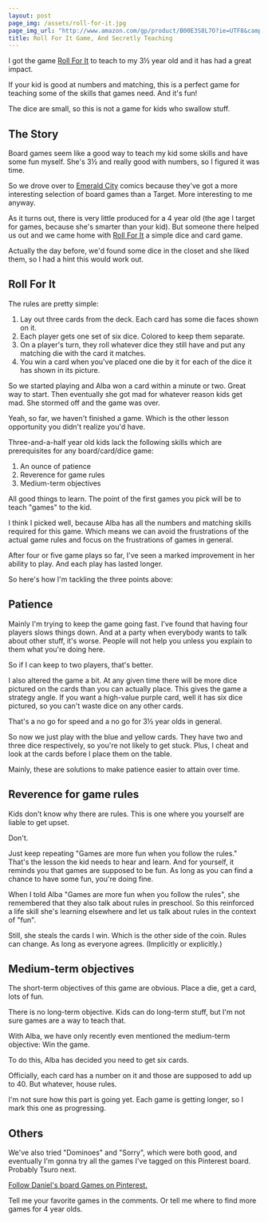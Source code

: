 ```yaml
---
layout: post
page_img: /assets/roll-for-it.jpg
page_img_url: "http://www.amazon.com/gp/product/B00E3S8L7O?ie=UTF8&camp=1789&creativeASIN=B00E3S8L7O&linkCode=xm2&tag=dankuck-20"
title: Roll For It Game, And Secretly Teaching
---
```


I got the game <a href="http://www.amazon.com/gp/product/B00E3S8L7O?ie=UTF8&camp=1789&creativeASIN=B00E3S8L7O&linkCode=xm2&tag={{ site.azntag }}">Roll For It</a> to teach to my 3&#189; year old and it has had a great impact.

If your kid is good at numbers and matching, this is a perfect game for teaching some of the skills that games need. And it's fun!

<!-- more -->

The dice are small, so this is not a game for kids who swallow stuff.

## The Story

Board games seem like a good way to teach my kid some skills and have some fun myself. She's 3&#189; and really good with numbers, so I figured it was time.

So we drove over to <a href="http://emeraldcitycomics.com" target="_blank">Emerald City</a> comics because they've got a more interesting selection of board games than a Target. More interesting to me anyway.

As it turns out, there is very little produced for a 4 year old (the age I target for games, because she's smarter than your kid). But someone there helped us out and we came home with <a href="http://www.amazon.com/gp/product/B00E3S8L7O?ie=UTF8&camp=1789&creativeASIN=B00E3S8L7O&linkCode=xm2&tag={{ site.azntag }}">Roll For It</a> a simple dice and card game.

Actually the day before, we'd found some dice in the closet and she liked them, so I had a hint this would work out.

## Roll For It

The rules are pretty simple:

1. Lay out three cards from the deck. Each card has some die faces shown on it.
2. Each player gets one set of six dice. Colored to keep them separate.
3. On a player's turn, they roll whatever dice they still have and put any matching die with the card it matches.
4. You win a card when you've placed one die by it for each of the dice it has shown in its picture.

So we started playing and Alba won a card within a minute or two. Great way to start. Then eventually she got mad for whatever reason kids get mad. She stormed off and the game was over.

Yeah, so far, we haven't finished a game. Which is the other lesson opportunity you didn't realize you'd have.

Three-and-a-half year old kids lack the following skills which are prerequisites for any board/card/dice game:

1. An ounce of patience
2. Reverence for game rules
3. Medium-term objectives

All good things to learn. The point of the first games you pick will be to teach "games" to the kid.

I think I picked well, because Alba has all the numbers and matching skills required for this game. Which means we can avoid the frustrations of the actual game rules and focus on the frustrations of games in general.

After four or five game plays so far, I've seen a marked improvement in her ability to play. And each play has lasted longer.

So here's how I'm tackling the three points above:

## Patience

Mainly I'm trying to keep the game going fast. I've found that having four players slows things down. And at a party when everybody wants to talk about other stuff, it's worse. People will not help you unless you explain to them what you're doing here.

So if I can keep to two players, that's better.

I also altered the game a bit. At any given time there will be more dice pictured on the cards than you can actually place. This gives the game a strategy angle. If you want a high-value purple card, well it has six dice pictured, so you can't waste dice on any other cards.

That's a no go for speed and a no go for 3&#189; year olds in general.

So now we just play with the blue and yellow cards. They have two and three dice respectively, so you're not likely to get stuck. Plus, I cheat and look at the cards before I place them on the table.

Mainly, these are solutions to make patience easier to attain over time.

## Reverence for game rules

Kids don't know why there are rules. This is one where you yourself are liable to get upset.

Don't.

Just keep repeating "Games are more fun when you follow the rules." That's the lesson the kid needs to hear and learn. And for yourself, it reminds you that games are supposed to be fun. As long as you can find a chance to have some fun, you're doing fine.

When I told Alba "Games are more fun when you follow the rules", she remembered that they also talk about rules in preschool. So this reinforced a life skill she's learning elsewhere and let us talk about rules in the context of "fun".

Still, she steals the cards I win. Which is the other side of the coin. Rules can change. As long as everyone agrees. (Implicitly or explicitly.)

## Medium-term objectives

The short-term objectives of this game are obvious. Place a die, get a card, lots of fun.

There is no long-term objective. Kids can do long-term stuff, but I'm not sure games are a way to teach that.

With Alba, we have only recently even mentioned the medium-term objective: Win the game.

To do this, Alba has decided you need to get six cards.

Officially, each card has a number on it and those are supposed to add up to 40. But whatever, house rules.

I'm not sure how this part is going yet. Each game is getting longer, so I mark this one as progressing.

## Others

We've also tried "Dominoes" and "Sorry", which were both good, and eventually I'm gonna try all the games I've tagged on this Pinterest board. Probably Tsuro next.

<a data-pin-do="embedBoard" href="http://www.pinterest.com/danielkuckalvar/games/" data-pin-scale-width="80" data-pin-scale-height="200" data-pin-board-width="400">Follow Daniel's board Games on Pinterest.</a><!-- Please call pinit.js only once per page --><script type="text/javascript" async src="//assets.pinterest.com/js/pinit.js"></script>

Tell me your favorite games in the comments. Or tell me where to find more games for 4 year olds.
